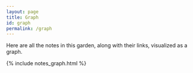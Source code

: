 ```yaml
---
layout: page
title: Graph
id: graph
permalink: /graph
---
```


<p>Here are all the notes in this garden, along with their links, visualized as a graph.</p>

{% include notes_graph.html %}